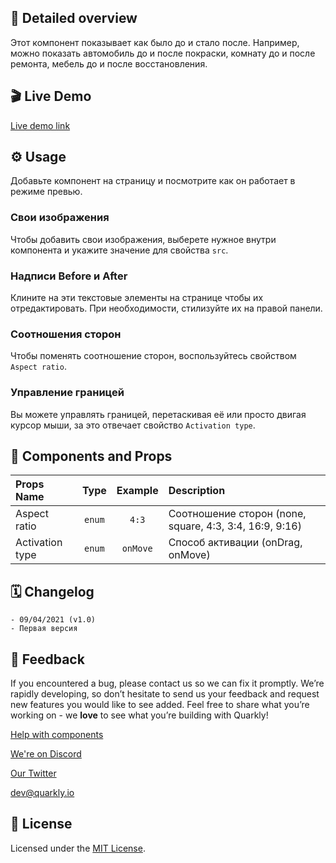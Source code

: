 ## 📖 Detailed overview

Этот компонент показывает как было до и стало после. Например, можно показать автомобиль до и после покраски, комнату до и после ремонта, мебель до и после восстановления.

## 🎬 Live Demo

[Live demo link](https://quarkly-ui-components.netlify.app/beforeafterimage/)

## ⚙️ Usage

Добавьте компонент на страницу и посмотрите как он работает в режиме превью.

### Свои изображения

Чтобы добавить свои изображения, выберете нужное внутри компонента и укажите значение для свойства `src`.

### Надписи Before и After

Клините на эти текстовые элементы на странице чтобы их отредактировать. При необходимости, стилизуйте их на правой панели.

### Cоотношения сторон

Чтобы поменять соотношение сторон, воспользуйтесь свойством `Aspect ratio`.

### Управление границей

Вы можете управлять границей, перетаскивая её или просто двигая курсор мыши, за это отвечает свойство `Activation type`.

## 🧩 Components and Props

| Props Name      |  Type  | Example  | Description                                             |
| :-------------- | :----: | :------: | :------------------------------------------------------ |
| Aspect ratio    | `enum` |  `4:3`   | Соотношение сторон (none, square, 4:3, 3:4, 16:9, 9:16) |
| Activation type | `enum` | `onMove` | Способ активации (onDrag, onMove)                       |

## 🗓 Changelog

    - 09/04/2021 (v1.0)
    - Первая версия

## 📮 Feedback

If you encountered a bug, please contact us so we can fix it promptly. We’re rapidly developing, so don’t hesitate to send us your feedback and request new features you would like to see added. Feel free to share what you’re working on - we **love** to see what you’re building with Quarkly!

[Help with components](https://feedback.quarkly.io/communities/1-quarkly-forum/categories/7-components/topics)

[We're on Discord](https://discord.gg/f9KhSMGX)

[Our Twitter](https://twitter.com/quarklyapp)

[dev@quarkly.io](mailto:dev@quarkly.io)

## 📝 License

Licensed under the [MIT License](./LICENSE).
